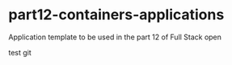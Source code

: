 # part12-containers-applications
Application template to be used in the part 12 of Full Stack open

test git